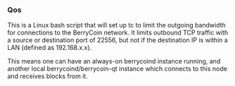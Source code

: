 ### Qos ###

This is a Linux bash script that will set up tc to limit the outgoing bandwidth for connections to the BerryCoin network. It limits outbound TCP traffic with a source or destination port of 22556, but not if the destination IP is within a LAN (defined as 192.168.x.x).

This means one can have an always-on berrycoind instance running, and another local berrycoind/berrycoin-qt instance which connects to this node and receives blocks from it.
